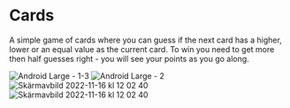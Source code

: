 # Cards


A simple game of cards where you can guess if the next card has a higher, lower or an equal value as the current card. To win you need to get more then half guesses right - you will see your points as you go along. 


![Android Large - 1-3](https://user-images.githubusercontent.com/113100420/201859527-476283a3-9ae9-4d48-a558-f26ab01d2c7b.png)
![Android Large - 2](https://user-images.githubusercontent.com/113100420/201879725-5d54a5bb-78fb-4c3d-a66a-7bee6ad19a44.png)
![Skärmavbild 2022-11-16 kl  12 02 40](https://user-images.githubusercontent.com/113100420/202163900-edd83e72-e883-4c8f-9dc9-86802813b61e.png)
![Skärmavbild 2022-11-16 kl  12 02 40](https://user-images.githubusercontent.com/113100420/202163916-6b6aabe3-6913-42db-a96a-6592de70dfef.png)
